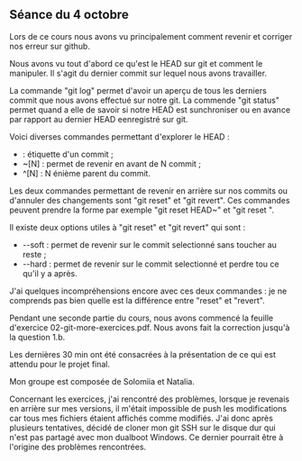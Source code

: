 ## Séance du 4 octobre

Lors de ce cours nous avons vu principalement comment revenir et corriger nos erreur sur github.

Nous avons vu tout d'abord ce qu'est le HEAD sur git et comment le manipuler. Il s'agit du dernier commit sur lequel nous avons travailler.

La commande "git log" permet d'avoir un aperçu de tous les derniers commit que nous avons effectué sur notre git. La commende "git status" permet quand a elle de savoir si notre HEAD est sunchroniser ou en avance par rapport au dernier HEAD eenregistré sur git.

Voici diverses commandes permettant d'explorer le HEAD :
- <tag> : étiquette d'un commit ;
- ~[N] : permet de revenir en avant de N commit ;
- ^[N] : N énième parent du commit.

Les deux commandes permettant de revenir en arrière sur nos commits ou d'annuler des changements sont "git reset" et "git revert".
Ces commandes peuvent prendre la forme par exemple "git reset HEAD~" et "git reset <nom du tag>".

Il existe deux options utiles à "git reset" et "git revert" qui sont :
- --soft : permet de revenir sur le commit selectionné sans toucher au reste ;
- --hard : permet de revenir sur le commit selectionné et perdre tou ce qu'il y a après.


J'ai quelques incompréhensions encore avec ces deux commandes :
je ne comprends pas bien quelle est la différence entre "reset" et "revert".


Pendant une seconde partie du cours, nous avons commencé la feuille d'exercice 02-git-more-exercices.pdf. Nous avons fait la correction jusqu'à la question 1.b.

Les dernières 30 min ont été consacrées à la présentation de ce qui est attendu pour le projet final.

Mon groupe est composée de Solomiia et Natalia.


Concernant les exercices, j'ai rencontré des problèmes, lorsque je revenais en arrière sur mes versions, il m'était impossible de push les modifications car tous mes fichiers étaient affichés comme modifiés.
J'ai donc après plusieurs tentatives, décidé de cloner mon git SSH sur le disque dur qui n'est pas partagé avec mon dualboot Windows. Ce dernier pourrait être à l'origine des problèmes rencontrées.
